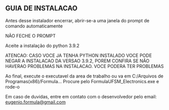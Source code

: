 GUIA DE INSTALACAO
----------------------

Antes desse instalador encerrar, abrir-se-a uma janela do prompt de comando automaticamente

NÃO FECHE O PROMPT

Aceite a instalação do python 3.9.2

ATENCAO: CASO VOCE JA TENHA PYTHON INSTALADO VOCE PODE NEGAR A INSTALACAO DA VERSAO 3.9.2, POREM CONFIRA SE NÃO HAVERAO PROBLEMAS NA INSTALACAO. VOCE PODERA TER PROBLEMAS


Ao final, execute o executavel da area de trabalho ou va em C:/Arquivos de Programas(x86)/Formula...
Procure pelo FormulaUFSM_Electronics.exe e rode-o

Em caso de duvidas, entre em contato com o desenvolvedor pelo email: eugenio.formula@gmail.com
